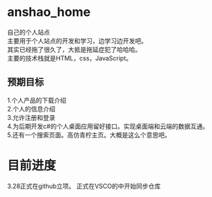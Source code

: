 # anshao_home
自己的个人站点  
主要用于个人站点的开发和学习，边学习边开发吧。  
其实已经拖了很久了，大抵是拖延症犯了哈哈哈。  
主要的技术栈就是HTML，css，JavaScript。  
## 预期目标

1.个人产品的下载介绍   
2.个人的信息介绍   
3.允许注册和登录   
4.为后期开发c#的个人桌面应用留好接口。实现桌面端和云端的数据互通。   
5.还有一个搜索页面。高仿青柠主页。大概是这么个意思吧。   

# 目前进度
3.28正式在github立项。
正式在VSCO的中开始同步仓库

